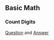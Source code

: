 ## Basic Math
### Count Digits
[Question](https://www.geeksforgeeks.org/problems/count-digits5716/1) and 
[Answer](https://github.com/venkatakrishna4/DSA/blob/main/src/main/java/com/krish/dsa/basicmath/CountDigits.java)
